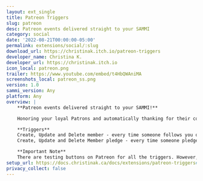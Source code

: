 ```yaml
---
layout: ext_single
title: Patreon Triggers
slug: patreon
desc: Patreon events delivered straight to your SAMMI
category: social
date: '2022-08-21T00:00:00-05:00'
permalink: extensions/social/:slug
download_url: https://christinak.itch.io/patreon-triggers
developer_name: Christina K.
developer_url: https://christinak.itch.io
icon_local: patreon.png
trailer: https://www.youtube.com/embed/t4HbQWAniMA
screenshots_local: patreon_ss.png
version: 1.0
sammi_version: Any
platform: Any
overview: |
    **Patreon events delivered straight to your SAMMI!**  

    Honoring your loyal Patrons and automatically thanking for their contributions while you stream is now finally possible with this extension!  

    **Triggers**  
    Create, Update and Delete member - every time someone follows you or pledges to you\
    Create, Update and Delete Member pledge - every time someone pledges to you and becomes your patron

    **Important Note**  
    There are testing buttons on Patreon for all the triggers. However, they tend to deliver slightly different payloads than the real events. The extension is configured for real events. 
setup_url: https://docs.christinak.ca/docs/extensions/patreon-triggers#setup
privacy_collect: false
---
```

